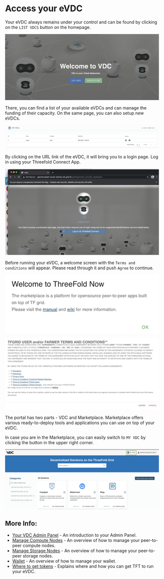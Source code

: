 # Access your eVDC

Your eVDC always remains under your control and can be found by clicking on the `LIST VDCS` button on the homepage.

![](img/00_vdc_homepage.jpg ':size=600')

There, you can find a list of your available eVDCs and can manage the funding of their capacity. On the same page, you can also setup new eVDCs.

![](img/11_vdc_overview.jpg ':size=600')

By clicking on the URL link of the eVDC, it will bring you to a login page. Log in using your Threefold Connect App.

![](img/21_vdc_portal_login.jpg ':size=600')

Before running your eVDC, a welcome screen with the `Terms and conditions` will appear. Please read through it and push `Agree` to continue.

![](img/22_vdc_portal_welcome.jpg ':size=400')

![](img/23_vdc_portal_t_and_c.jpg ':size=600')

The portal has two parts - VDC and Marketplace. Marketplace offers various ready-to-deploy tools and applications you can use on top of your eVDC. 

In case you are in the Marketplace, you can easily switch to `MY VDC` by clicking the button in the upper right corner. 

![](img/vdc_portal_marketplace.jpg ':size=600')

## More Info:

  - [Your VDC Admin Panel](evdc_my_evdc) - An introduction to your Admin Panel.
  - [Manage Compute Nodes](evdc_compute) - An overview of how to manage your peer-to-peer compute nodes.
  - [Manage Storage Nodes](evdc_storage) - An overview of how to manage your peer-to-peer storage nodes.
  - [Wallet](evdc_wallet) - An overview of how to manage your wallet.
  - [Where to get tokens](buy_tft) - Explains where and how you can get TFT to run your eVDC.